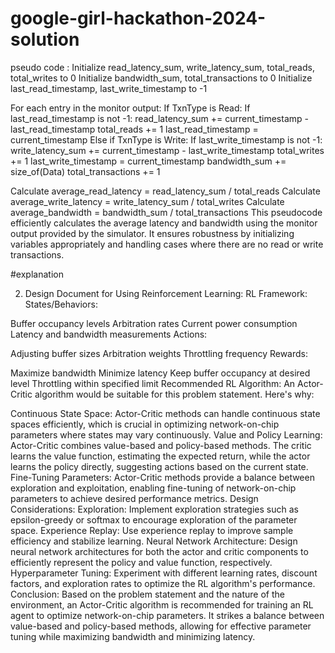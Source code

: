 # google-girl-hackathon-2024-solution
 pseudo code :
 Initialize read_latency_sum, write_latency_sum, total_reads, total_writes to 0
Initialize bandwidth_sum, total_transactions to 0
Initialize last_read_timestamp, last_write_timestamp to -1

For each entry in the monitor output:
    If TxnType is Read:
        If last_read_timestamp is not -1:
            read_latency_sum += current_timestamp - last_read_timestamp
            total_reads += 1
        last_read_timestamp = current_timestamp
    Else if TxnType is Write:
        If last_write_timestamp is not -1:
            write_latency_sum += current_timestamp - last_write_timestamp
            total_writes += 1
        last_write_timestamp = current_timestamp
    bandwidth_sum += size_of(Data)
    total_transactions += 1

Calculate average_read_latency = read_latency_sum / total_reads
Calculate average_write_latency = write_latency_sum / total_writes
Calculate average_bandwidth = bandwidth_sum / total_transactions
This pseudocode efficiently calculates the average latency and bandwidth using the monitor output provided by the simulator. It ensures robustness by initializing variables appropriately and handling cases where there are no read or write transactions.

#explanation


2. Design Document for Using Reinforcement Learning:
RL Framework:
States/Behaviors:

Buffer occupancy levels
Arbitration rates
Current power consumption
Latency and bandwidth measurements
Actions:

Adjusting buffer sizes
Arbitration weights
Throttling frequency
Rewards:

Maximize bandwidth
Minimize latency
Keep buffer occupancy at desired level
Throttling within specified limit
Recommended RL Algorithm:
An Actor-Critic algorithm would be suitable for this problem statement. Here's why:

Continuous State Space: Actor-Critic methods can handle continuous state spaces efficiently, which is crucial in optimizing network-on-chip parameters where states may vary continuously.
Value and Policy Learning: Actor-Critic combines value-based and policy-based methods. The critic learns the value function, estimating the expected return, while the actor learns the policy directly, suggesting actions based on the current state.
Fine-Tuning Parameters: Actor-Critic methods provide a balance between exploration and exploitation, enabling fine-tuning of network-on-chip parameters to achieve desired performance metrics.
Design Considerations:
Exploration: Implement exploration strategies such as epsilon-greedy or softmax to encourage exploration of the parameter space.
Experience Replay: Use experience replay to improve sample efficiency and stabilize learning.
Neural Network Architecture: Design neural network architectures for both the actor and critic components to efficiently represent the policy and value function, respectively.
Hyperparameter Tuning: Experiment with different learning rates, discount factors, and exploration rates to optimize the RL algorithm's performance.
Conclusion:
Based on the problem statement and the nature of the environment, an Actor-Critic algorithm is recommended for training an RL agent to optimize network-on-chip parameters. It strikes a balance between value-based and policy-based methods, allowing for effective parameter tuning while maximizing bandwidth and minimizing latency.
